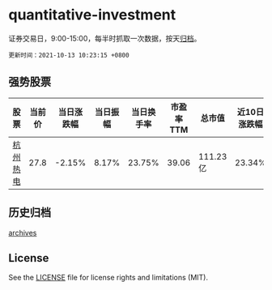 # quantitative-investment

证券交易日，9:00-15:00，每半时抓取一次数据，按天[归档](archives)。

`更新时间：2021-10-13 10:23:15 +0800`

## 强势股票

|股票|当前价|当日涨跌幅|当日振幅|当日换手率|市盈率TTM|总市值|近10日涨跌幅|
|----|----|----|----|----|----|----|----|
|[杭州热电](https://xueqiu.com/S/SH605011)|27.8|-2.15%|8.17%|23.75%|39.06|111.23亿|23.34%|

## 历史归档

[archives](archives)

## License

See the [LICENSE](LICENSE) file for license rights and limitations (MIT).
